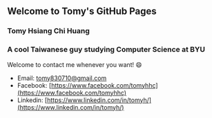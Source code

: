 ## Welcome to Tomy's GitHub Pages

### Tomy Hsiang Chi Huang
### A cool Taiwanese guy studying Computer Science at BYU

<!--markdown-->
<!--For more details see [GitHub Flavored Markdown](https://guides.github.com/features/mastering-markdown/).-->


Welcome to contact me whenever you want! :smile:

* Email: [tomy830710@gmail.com](mailto:tomy830710@gmail.com)
* Facebook: [https://www.facebook.com/tomyhhc](https://www.facebook.com/tomyhhc)
* Linkedin: [https://www.linkedin.com/in/tomyh/](https://www.linkedin.com/in/tomyh/)

